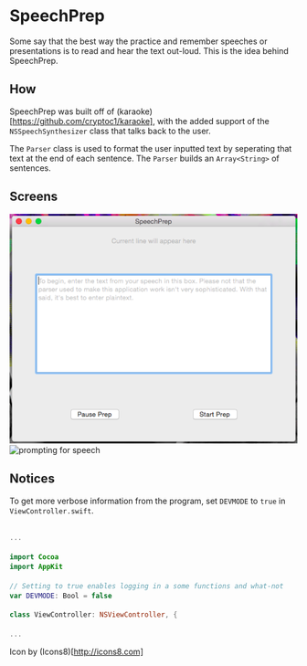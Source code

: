 # SpeechPrep
Some say that the best way the practice and remember speeches or presentations is to read and hear the text out-loud. This is the idea behind SpeechPrep.

## How
SpeechPrep was built off of (karaoke)[https://github.com/cryptoc1/karaoke], with the added support of the `NSSpeechSynthesizer` class that talks back
to the user.

The `Parser` class is used to format the user inputted text by seperating that text at the end of each sentence. The `Parser` builds an `Array<String>` of sentences.

## Screens
![main](screens/main.png)
![prompting for speech](screens/prompt-for-spealing.png)

## Notices
To get more verbose information from the program, set `DEVMODE` to `true` in `ViewController.swift`.

```swift

...

import Cocoa
import AppKit

// Setting to true enables logging in a some functions and what-not
var DEVMODE: Bool = false

class ViewController: NSViewController, {

...

```

Icon by (Icons8)[http://icons8.com]